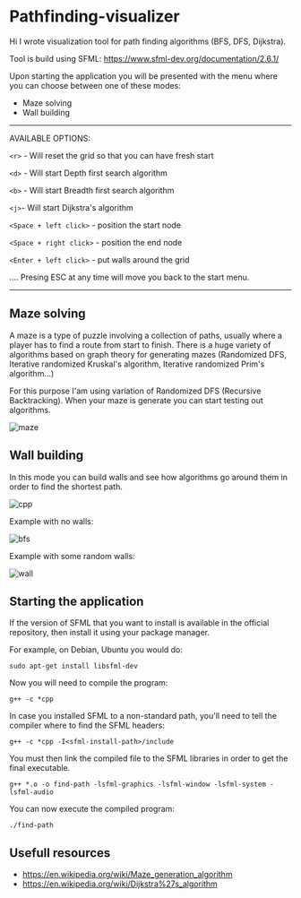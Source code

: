 # Pathfinding-visualizer #

Hi I wrote visualization tool for path finding algorithms (BFS, DFS, Dijkstra).

Tool is build using SFML: https://www.sfml-dev.org/documentation/2.6.1/ 

Upon starting the application you will be presented with the menu where you can choose between one of these modes:
- Maze solving
- Wall building
  
***

AVAILABLE OPTIONS:

`<r>` - Will reset the grid so that you can have fresh start

`<d>` - Will start Depth first search algorithm

`<b>` - Will start Breadth first search algorithm

`<j>`- Will start Dijkstra's algorithm



`<Space + left click>`     - position the start node

`<Space + right click>`    - position the end node

`<Enter + left click>`     - put walls around the grid
 


.... Presing ESC at any time will move you back to the start menu.


***
## Maze solving ##
A maze is a type of puzzle involving a collection of paths, usually where a player has to find a route from start to finish.
There is a huge variety of algorithms based on graph theory for generating mazes (Randomized DFS, Iterative randomized Kruskal's algorithm, Iterative randomized Prim's algorithm...)

For this purpose I'am using variation of Randomized DFS (Recursive Backtracking).
When your maze is generate you can start testing out algorithms.


![maze](https://github.com/jkeresman01/Pathfinding-visualizer/assets/165517653/e251d24c-4272-4bcb-b9e9-289fa0650ac9)

## Wall building ##

In this mode you can build walls and see how algorithms go around them in order to find the shortest path.

![cpp](https://github.com/jkeresman01/Pathfinding-visualizer/assets/165517653/95befe9d-0665-430b-baf5-eae45ccf43cb)


Example with no walls:

![bfs](https://github.com/jkeresman01/Pathfinding-visualizer/assets/165517653/607efa2a-ca2d-4521-9142-38d5c21ca8cf)


Example with some random walls:

![wall](https://github.com/jkeresman01/Pathfinding-visualizer/assets/165517653/3859c0ab-3664-4077-bc69-f9b7bd8adbb6)



## Starting the application ##

If the version of SFML that you want to install is available in the official repository, then install it using your package manager.

For example, on Debian, Ubuntu you would do:
```
sudo apt-get install libsfml-dev
```

Now you will need to compile the program:
```
g++ -c *cpp
```

In case you installed SFML to a non-standard path, you'll need to tell the compiler where to find the SFML headers:
```
g++ -c *cpp -I<sfml-install-path>/include
```

You must then link the compiled file to the SFML libraries in order to get the final executable.
```
g++ *.o -o find-path -lsfml-graphics -lsfml-window -lsfml-system -lsfml-audio
```
You can now execute the compiled program:
```
./find-path
```
## Usefull resources ##

- https://en.wikipedia.org/wiki/Maze_generation_algorithm
- https://en.wikipedia.org/wiki/Dijkstra%27s_algorithm


